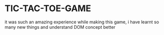 # TIC-TAC-TOE-GAME
it was such an amazing experience while making this game, i have learnt so many new things and understand DOM concept better 
